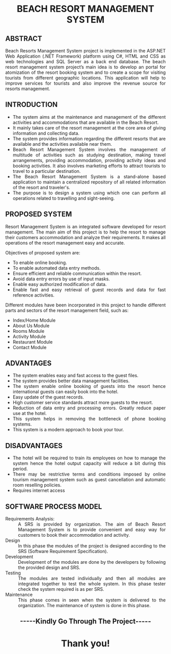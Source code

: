 <h1 align="center">BEACH RESORT MANAGEMENT SYSTEM</h1>
<h2>ABSTRACT</h2>
<p align="justify">Beach Resorts Management System project is implemented in the ASP.NET Web Application (.NET Framework) platform using C#, HTML and CSS as web technologies and SQL Server as a back end database. The beach resort management system project’s main idea is to develop an portal for atomization of the resort booking system and to create a scope for visiting tourists from different geographic locations. This application will help to improve services for tourists and also improve the revenue source for resorts management.</p>
<h2>INTRODUCTION</h2>
<ul align="justify">
  <li>The system aims at the maintenance and management of the different activities and accommodations that are available in the Beach Resort.</li>
  <li>It mainly takes care of the resort management at the core area of giving information and collecting data.</li>
  <li>The system provides information regarding the different resorts that are available and the activities available near them.</li>
  <li>Beach Resort Management System involves the management of multitude of activities such as studying destination, making travel arrangements, providing accommodation, providing activity ideas and booking activities. It also involves marketing efforts  to attract tourists to travel to a particular destination.</li>
  <li>The Beach Resort Management System is a stand-alone based application to maintain a  centralized repository of all related information of the resort and traveler's.</li>
  <li>The   purpose is to design a system using which one can perform all operations related to travelling and sight-seeing.</li>
</ul>
<h2>PROPOSED SYSTEM</h2>
<p align="justify">Resort Management System is an integrated software developed for resort management. The main aim of this project is to help the resort to manage their  customers accommodation and analyze their requirements. It makes all operations of the resort management easy and accurate.</p>
<p>Objectives of proposed system are:</p>
<ul align="justify">
  <li>To enable online booking.</li>
  <li>To enable automated data entry methods.</li>
  <li>Ensure efficient and reliable communication within the resort.</li>
  <li>Avoid data entry errors by use of input masks.</li>
  <li>Enable easy authorized modification of data.</li>
  <li>Enable fast and easy retrieval of guest records and data for fast reference activities.</li>
</ul>
<p align="justify">Different modules have been incorporated in this project to handle different parts and sectors of the resort management field, such as:</p>
<ul align="justify">
  <li>Index/Home Module</li>
  <li>About Us Module</li>
  <li>Rooms Module</li>
  <li>Activity Module</li>
  <li>Restaurant Module</li>
  <li>Contact Module</li>
</ul>
<h2>ADVANTAGES</h2>
<ul align="justify">
  <li>The system enables easy and fast access to the guest files.</li>
  <li>The system provides better data management facilities.</li>
  <li>The system enable online booking of guests into the resort hence international guests can easily book into the hotel.</li>
  <li>Easy update of the guest records.</li>
  <li>High customer service standards attract more guests to the resort.</li>
  <li>Reduction of data entry and processing errors. Greatly reduce paper use at the hotel.</li>
  <li>This system helps in removing the bottleneck of phone booking systems.</li>
  <li>This system is a modern approach to book your tour.</li>
</ul>
<h2>DISADVANTAGES</h2>
<ul align="justify">
  <li>The hotel will be required to train its employees on how to manage the system hence the hotel output capacity will reduce a bit during this period.</li>
  <li>There may be restrictive terms and conditions imposed by online tourism management system such as guest cancellation and automatic room reselling policies.</li>
  <li>Requires internet access</li>
</ul>
<h2>SOFTWARE PROCESS MODEL</h2>
<dl align="justify">
  <dt>Requirements Analysis:</dt>
  <dd>A SRS is provided by organization. The aim of Beach Resort Management System is to provide convenient and easy way for customers to book their accommodation and activity.</dd>
  <dt>Design</dt>
  <dd>In this phase the modules of the project is designed according to the SRS (Software Requirement Specification).</dd>
  <dt>Development</dt>
  <dd>Development of the modules are done by the developers by following the provided design and SRS.</dd>
  <dt>Testing</dt> 
  <dd>The modules are tested individually and then all modules are integrated together to test the whole system. In this phase tester check the system required is as per SRS.</dd>
  <dt>Maintenance</dt>
  <dd>This phase comes in seen when the system is delivered to the organization. The maintenance of system is done in this phase.</dd>
</dl>
<h2 align="center">-----Kindly Go Through The Project-----</h2>
<h1 align="center">Thank you!</h1>
